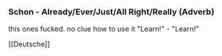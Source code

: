 ### Schon - Already/Ever/Just/All Right/Really   (Adverb)

this ones fucked. no clue how to use it
"Learn!" - "Learn!"



[[Deutsche]]